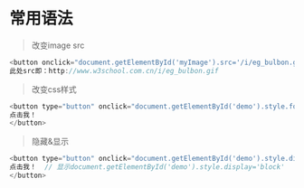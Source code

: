 # 常用语法

> 改变image src

```javascript
<button onclick="document.getElementById('myImage').src='/i/eg_bulbon.gif'">开灯</button>
此处src即：http://www.w3school.com.cn/i/eg_bulbon.gif
```

> 改变css样式

```javascript
<button type="button" onclick="document.getElementById('demo').style.fontSize='35px'">
点击我！
</button>
```

> 隐藏&显示

```javascript
<button type="button" onclick="document.getElementById('demo').style.display='none'">
点击我！  // 显示document.getElementById('demo').style.display='block'
</button>
```


